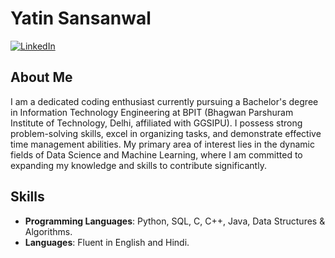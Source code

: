 # Yatin Sansanwal

[![LinkedIn](https://img.shields.io/badge/LinkedIn-Connect-blue)](https://www.linkedin.com/in/11-yatin-sansanwal/)

## About Me

I am a dedicated coding enthusiast currently pursuing a Bachelor's degree in Information Technology Engineering at BPIT (Bhagwan Parshuram Institute of Technology, Delhi, affiliated with GGSIPU). I possess strong problem-solving skills, excel in organizing tasks, and demonstrate effective time management abilities. My primary area of interest lies in the dynamic fields of Data Science and Machine Learning, where I am committed to expanding my knowledge and skills to contribute significantly.

## Skills

- **Programming Languages**: Python, SQL, C, C++, Java, Data Structures & Algorithms.
- **Languages**: Fluent in English and Hindi.

<!-- Feel free to connect with me on LinkedIn or if you have any questions or opportunities for collaboration. -->
